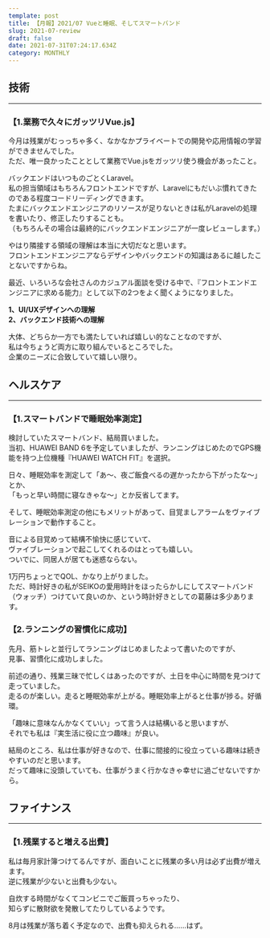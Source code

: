 ```yaml
---
template: post
title: 【月報】2021/07 Vueと睡眠、そしてスマートバンド
slug: 2021-07-review
draft: false
date: 2021-07-31T07:24:17.634Z
category: MONTHLY
---
```

## 技術

- - -

### 【1.業務で久々にガッツリVue.js】  
今月は残業がむっっちゃ多く、なかなかプライベートでの開発や応用情報の学習ができませんでした。  
ただ、唯一良かったこととして業務でVue.jsをガッツリ使う機会があったこと。  

バックエンドはいつものごとくLaravel。  
私の担当領域はもちろんフロントエンドですが、Laravelにもだいぶ慣れてきたのである程度コードリーディングできます。  
たまにバックエンドエンジニアのリソースが足りないときは私がLaravelの処理を書いたり、修正したりすることも。  
（もちろんその場合は最終的にバックエンドエンジニアが一度レビューします。）  

やはり隣接する領域の理解は本当に大切だなと思います。  
フロントエンドエンジニアならデザインやバックエンドの知識はあるに越したことないですからね。  

最近、いろいろな会社さんのカジュアル面談を受ける中で、『フロントエンドエンジニアに求める能力』として以下の2つをよく聞くようになりました。  

**1、UI/UXデザインへの理解**  
**2、バックエンド技術への理解**  

大体、どちらか一方でも満たしていれば嬉しい的なことなのですが、  
私は今ちょうど両方に取り組んでいるところでした。  
企業のニーズに合致していて嬉しい限り。  

## ヘルスケア

- - -

### 【1.スマートバンドで睡眠効率測定】
検討していたスマートバンド、結局買いました。  
当初、HUAWEI BAND 6を予定していましたが、ランニングはじめたのでGPS機能を持つ上位機種『HUAWEI WATCH FIT』を選択。  

日々、睡眠効率を測定して「あ〜、夜ご飯食べるの遅かったから下がったな〜」とか、  
「もっと早い時間に寝なきゃな〜」とか反省してます。  

そして、睡眠効率測定の他にもメリットがあって、目覚ましアラームをヴァイブレーションで動作すること。  

音による目覚めって結構不愉快に感じていて、  
ヴァイブレーションで起こしてくれるのはとっても嬉しい。  
ついでに、同居人が居ても迷惑ならない。　　

1万円ちょっとでQOL、かなり上がりました。  
ただ、時計好きの私がSEIKOの愛用時計をほったらかしにしてスマートバンド（ウォッチ）つけていて良いのか、という時計好きとしての葛藤は多少あります。  

### 【2.ランニングの習慣化に成功】
先月、筋トレと並行してランニングはじめましたよって書いたのですが、  
見事、習慣化に成功しました。  

前述の通り、残業三昧で忙しくはあったのですが、土日を中心に時間を見つけて走っていました。  
走るのが楽しい。走ると睡眠効率が上がる。睡眠効率上がると仕事が捗る。好循環。  

「趣味に意味なんかなくていい」って言う人は結構いると思いますが、  
それでも私は『実生活に役に立つ趣味』が良い。  

結局のところ、私は仕事が好きなので、仕事に間接的に役立っている趣味は続きやすいのだと思います。  
だって趣味に没頭していても、仕事がうまく行かなきゃ幸せに過ごせないですから。  

## ファイナンス

- - -

### 【1.残業すると増える出費】
私は毎月家計簿つけてるんですが、面白いことに残業の多い月は必ず出費が増えます。  
逆に残業が少ないと出費も少ない。  

自炊する時間がなくてコンビニでご飯買っちゃったり、  
知らずに散財欲を発散してたりしているようです。  

8月は残業が落ち着く予定なので、出費も抑えられる……はず。  